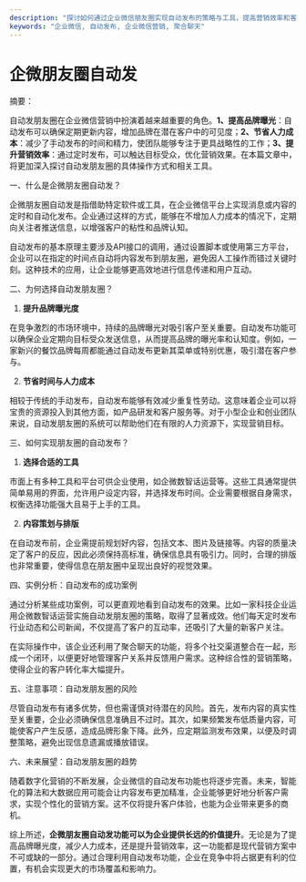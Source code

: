 ```yaml
---
description: "探讨如何通过企业微信朋友圈实现自动发布的策略与工具，提高营销效率和客户转化率。"
keywords: "企业微信, 自动发布, 企业微信营销, 聚合聊天"
---
```

# 企微朋友圈自动发

摘要：

自动发朋友圈在企业微信营销中扮演着越来越重要的角色。**1、提高品牌曝光**：自动发布可以确保定期更新内容，增加品牌在潜在客户中的可见度；**2、节省人力成本**：减少了手动发布的时间和精力，使团队能够专注于更具战略性的工作；**3、提升营销效率**：通过定时发布，可以触达目标受众，优化营销效果。在本篇文章中，将更加深入探讨自动发朋友圈的具体操作方式和相关工具。

一、什么是企微朋友圈自动发？

企微朋友圈自动发是指借助特定软件或工具，在企业微信平台上实现消息或内容的定时和自动化发布。企业通过这样的方式，能够在不增加人力成本的情况下，定期向关注者推送信息，以增强客户的粘性和品牌认知。

自动发布的基本原理主要涉及API接口的调用，通过设置脚本或使用第三方平台，企业可以在指定的时间点自动将内容发布到朋友圈，避免因人工操作而错过关键时刻。这种技术的应用，让企业能够更高效地进行信息传递和用户互动。

二、为何选择自动发朋友圈？

1. **提升品牌曝光度**

在竞争激烈的市场环境中，持续的品牌曝光对吸引客户至关重要。自动发布功能可以确保企业定期向目标受众发送信息，从而提高品牌的曝光率和认知度。例如，一家新兴的餐饮品牌每周都能通过自动发布更新其菜单或特别优惠，吸引潜在客户参与。

2. **节省时间与人力成本**

相较于传统的手动发布，自动发布能够有效减少重复性劳动。这意味着企业可以将宝贵的资源投入到其他方面，如产品研发和客户服务等。对于小型企业和创业团队来说，自动发朋友圈的系统可以帮助他们在有限的人力资源下，实现营销目标。

三、如何实现朋友圈的自动发布？

1. **选择合适的工具**

市面上有多种工具和平台可供企业使用，如企微数智话运营等。这些工具通常提供简单易用的界面，允许用户设定内容，并选择发布时间。企业需要根据自身需求，权衡选择功能强大且易于上手的工具。

2. **内容策划与排版**

在自动发布前，企业需提前规划好内容，包括文本、图片及链接等。内容的质量决定了客户的反应，因此必须保持高标准，确保信息具有吸引力。同时，合理的排版也非常重要，使得信息在朋友圈中呈现出良好的视觉效果。

四、实例分析：自动发布的成功案例

通过分析某些成功案例，可以更直观地看到自动发布的效果。比如一家科技企业运用企微数智话运营实施自动发朋友圈的策略，取得了显著成效。他们每天定时发布行业动态和公司新闻，不仅提高了客户的互动率，还吸引了大量的新客户关注。

在实际操作中，该企业还利用了聚合聊天的功能，将多个社交渠道整合在一起，形成一个闭环，以便更好地管理客户关系并反馈用户需求。这种综合性的营销策略，使得企业的客户转化率大幅提升。

五、注意事项：自动发朋友圈的风险

尽管自动发布有诸多优势，但也需谨慎对待潜在的风险。首先，发布内容的真实性至关重要，企业必须确保信息准确且不过时。其次，如果频繁发布低质量内容，可能使客户产生反感，造成品牌形象下降。此外，应定期监测发布效果，以便及时调整策略，避免出现信息遗漏或播放错误。

六、未来展望：自动发朋友圈的趋势

随着数字化营销的不断发展，企业微信的自动发布功能也将逐步完善。未来，智能化的算法和大数据应用可能会让内容发布更加精准，企业能够更好地分析客户需求，实现个性化的营销方案。这不仅将提升客户体验，也能为企业带来更多的商机。

综上所述，**企微朋友圈自动发功能可以为企业提供长远的价值提升**。无论是为了提高品牌曝光度，减少人力成本，还是提升营销效率，这一功能都是现代营销方案中不可或缺的一部分。通过合理利用自动发布功能，企业在竞争中将占据更有利的位置，有机会实现更大的市场覆盖和影响力。
